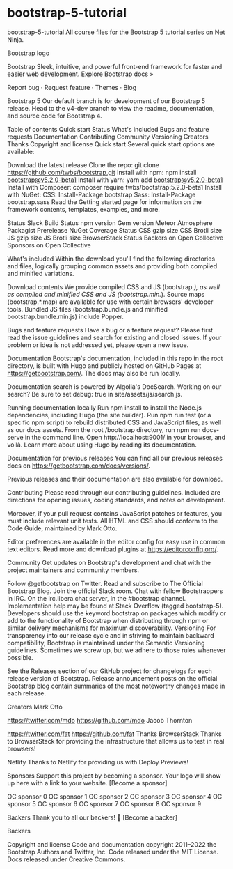 # bootstrap-5-tutorial

bootstrap-5-tutorial
All course files for the Bootstrap 5 tutorial series on Net Ninja.

Bootstrap logo

Bootstrap
Sleek, intuitive, and powerful front-end framework for faster and easier web development.
Explore Bootstrap docs »

Report bug · Request feature · Themes · Blog

Bootstrap 5
Our default branch is for development of our Bootstrap 5 release. Head to the v4-dev branch to view the readme, documentation, and source code for Bootstrap 4.

Table of contents
Quick start
Status
What's included
Bugs and feature requests
Documentation
Contributing
Community
Versioning
Creators
Thanks
Copyright and license
Quick start
Several quick start options are available:

Download the latest release
Clone the repo: git clone https://github.com/twbs/bootstrap.git
Install with npm: npm install bootstrap@v5.2.0-beta1
Install with yarn: yarn add bootstrap@v5.2.0-beta1
Install with Composer: composer require twbs/bootstrap:5.2.0-beta1
Install with NuGet: CSS: Install-Package bootstrap Sass: Install-Package bootstrap.sass
Read the Getting started page for information on the framework contents, templates, examples, and more.

Status
Slack Build Status npm version Gem version Meteor Atmosphere Packagist Prerelease NuGet Coverage Status CSS gzip size CSS Brotli size JS gzip size JS Brotli size BrowserStack Status Backers on Open Collective Sponsors on Open Collective

What's included
Within the download you'll find the following directories and files, logically grouping common assets and providing both compiled and minified variations.

Download contents
We provide compiled CSS and JS (bootstrap.*), as well as compiled and minified CSS and JS (bootstrap.min.*). Source maps (bootstrap.*.map) are available for use with certain browsers' developer tools. Bundled JS files (bootstrap.bundle.js and minified bootstrap.bundle.min.js) include Popper.

Bugs and feature requests
Have a bug or a feature request? Please first read the issue guidelines and search for existing and closed issues. If your problem or idea is not addressed yet, please open a new issue.

Documentation
Bootstrap's documentation, included in this repo in the root directory, is built with Hugo and publicly hosted on GitHub Pages at https://getbootstrap.com/. The docs may also be run locally.

Documentation search is powered by Algolia's DocSearch. Working on our search? Be sure to set debug: true in site/assets/js/search.js.

Running documentation locally
Run npm install to install the Node.js dependencies, including Hugo (the site builder).
Run npm run test (or a specific npm script) to rebuild distributed CSS and JavaScript files, as well as our docs assets.
From the root /bootstrap directory, run npm run docs-serve in the command line.
Open http://localhost:9001/ in your browser, and voilà.
Learn more about using Hugo by reading its documentation.

Documentation for previous releases
You can find all our previous releases docs on https://getbootstrap.com/docs/versions/.

Previous releases and their documentation are also available for download.

Contributing
Please read through our contributing guidelines. Included are directions for opening issues, coding standards, and notes on development.

Moreover, if your pull request contains JavaScript patches or features, you must include relevant unit tests. All HTML and CSS should conform to the Code Guide, maintained by Mark Otto.

Editor preferences are available in the editor config for easy use in common text editors. Read more and download plugins at https://editorconfig.org/.

Community
Get updates on Bootstrap's development and chat with the project maintainers and community members.

Follow @getbootstrap on Twitter.
Read and subscribe to The Official Bootstrap Blog.
Join the official Slack room.
Chat with fellow Bootstrappers in IRC. On the irc.libera.chat server, in the #bootstrap channel.
Implementation help may be found at Stack Overflow (tagged bootstrap-5).
Developers should use the keyword bootstrap on packages which modify or add to the functionality of Bootstrap when distributing through npm or similar delivery mechanisms for maximum discoverability.
Versioning
For transparency into our release cycle and in striving to maintain backward compatibility, Bootstrap is maintained under the Semantic Versioning guidelines. Sometimes we screw up, but we adhere to those rules whenever possible.

See the Releases section of our GitHub project for changelogs for each release version of Bootstrap. Release announcement posts on the official Bootstrap blog contain summaries of the most noteworthy changes made in each release.

Creators
Mark Otto

https://twitter.com/mdo
https://github.com/mdo
Jacob Thornton

https://twitter.com/fat
https://github.com/fat
Thanks
BrowserStack
Thanks to BrowserStack for providing the infrastructure that allows us to test in real browsers!

Netlify
Thanks to Netlify for providing us with Deploy Previews!

Sponsors
Support this project by becoming a sponsor. Your logo will show up here with a link to your website. [Become a sponsor]

OC sponsor 0 OC sponsor 1 OC sponsor 2 OC sponsor 3 OC sponsor 4 OC sponsor 5 OC sponsor 6 OC sponsor 7 OC sponsor 8 OC sponsor 9

Backers
Thank you to all our backers! 🙏 [Become a backer]

Backers

Copyright and license
Code and documentation copyright 2011–2022 the Bootstrap Authors and Twitter, Inc. Code released under the MIT License. Docs released under Creative Commons.
